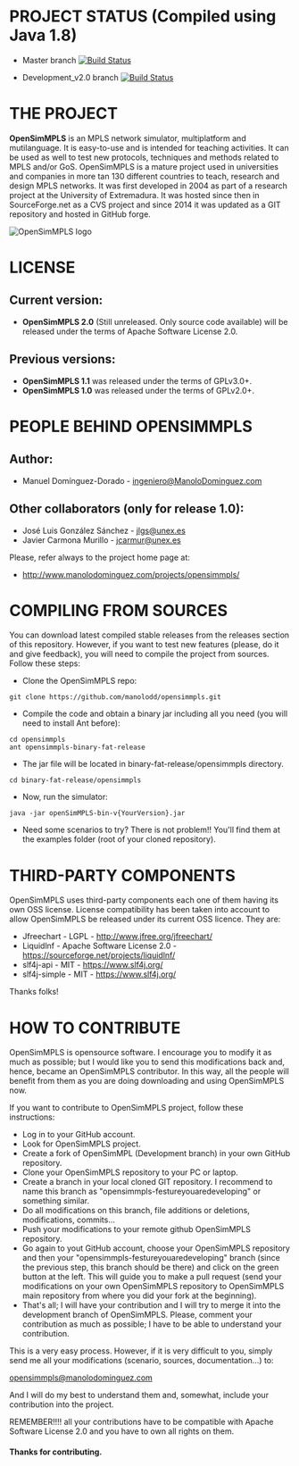# PROJECT STATUS (Compiled using Java 1.8)

- Master branch [![Build Status](https://travis-ci.org/manolodd/opensimmpls.svg?branch=master)](https://travis-ci.org/manolodd/opensimmpls)

- Development_v2.0 branch [![Build Status](https://travis-ci.org/manolodd/opensimmpls.svg?branch=development_v2.0)](https://travis-ci.org/manolodd/opensimmpls)

# THE PROJECT

<b>OpenSimMPLS</b> is an MPLS network simulator, multiplatform and mutilanguage. It is easy-to-use and is intended for teaching activities. It can be used as well to test new protocols, techniques and methods related to MPLS and/or GoS. OpenSimMPLS is a mature project used in universities and companies in more tan 130 different countries to teach, research and design MPLS networks. It was first developed in 2004 as part of a research project at the University of Extremadura. It was hosted since then in SourceForge.net as a CVS project and since 2014 it was updated as a GIT repository and hosted in GitHub forge.

![OpenSimMPLS logo](https://github.com/manolodd/opensimmpls/blob/master/src/imagenes/splash.png?raw=true)

# LICENSE

## Current version:
 
- <b>OpenSimMPLS 2.0</b> (Still unreleased. Only source code available) will be released under the terms of Apache Software License 2.0.

## Previous versions:

- <b>OpenSimMPLS 1.1</b> was released under the terms of GPLv3.0+.
- <b>OpenSimMPLS 1.0</b> was released under the terms of GPLv2.0+.

# PEOPLE BEHIND OPENSIMMPLS

## Author:
    
 - Manuel Domínguez-Dorado - <ingeniero@ManoloDominguez.com>
   
## Other collaborators (only for release 1.0):

 - José Luis González Sánchez - <jlgs@unex.es>
 - Javier Carmona Murillo - <jcarmur@unex.es>
    
    
Please, refer always to the project home page at:

 - http://www.manolodominguez.com/projects/opensimmpls/

# COMPILING FROM SOURCES

You can download latest compiled stable releases from the releases section of this repository. However, if you want to test new features (please, do it and give feedback), you will need to compile the project from sources. Follow these steps:

 - Clone the OpenSimMPLS repo: 
```console
git clone https://github.com/manolodd/opensimmpls.git
```
 - Compile the code and obtain a binary jar including all you need (you will need to install Ant before):
```console
cd opensimmpls
ant opensimmpls-binary-fat-release
```
 - The jar file will be located in binary-fat-release/opensimmpls directory.
```console
cd binary-fat-release/opensimmpls
```
- Now, run the simulator:
```console
java -jar openSimMPLS-bin-v{YourVersion}.jar
```
- Need some scenarios to try? There is not problem!! You'll find them at the examples folder (root of your cloned repository).


# THIRD-PARTY COMPONENTS

OpenSimMPLS uses third-party components each one of them having its own OSS license. License compatibility has been taken into account to allow OpenSimMPLS be released under its current OSS licence. They are:

- Jfreechart - LGPL - http://www.jfree.org/jfreechart/
- Liquidlnf - Apache Software License 2.0 - https://sourceforge.net/projects/liquidlnf/
- slf4j-api - MIT - https://www.slf4j.org/
- slf4j-simple - MIT - https://www.slf4j.org/

Thanks folks!


# HOW TO CONTRIBUTE

OpenSimMPLS is opensource software. I encourage you to modify it as much as possible; but I would like you to send this modifications back and, hence, became an OpenSimMPLS contributor. In this way, all the people will benefit from them as you are doing downloading and using OpenSimMPLS now.

If you want to contribute to OpenSimMPLS project, follow these instructions:

 - Log in to your GitHub account.
 - Look for OpenSimMPLS project.
 - Create a fork of OpenSimMPL (Development branch) in your own GitHub repository.
 - Clone your OpenSimMPLS repository to your PC or laptop.
 - Create a branch in your local cloned GIT repository. I recommend to name this branch as "opensimmpls-festureyouaredeveloping" or something similar.
 - Do all modifications on this branch, file additions or deletions, modifications, commits...
 - Push your modifications to your remote github OpenSimMPLS repository.
 - Go again to yout GitHub account, choose your OpenSimMPLS repository and then your "opensimmpls-festureyouaredeveloping" branch (since the previous step, this branch should be there) and click on the green button at the left. This will guide you to make a pull request (send your modifications on your own OpenSimMPLS repository to OpenSimMPLS main repository from where you did your fork at the beginning).
 - That's all; I will have your contribution and I will try to merge it into the development branch of OpenSimMPLS. Please, comment your contribution as much as possible; I have to be able to understand your contribution.

This is a very easy process. However, if it is very difficult to you, simply send me all your modifications (scenario, sources, documentation...) to:

opensimmpls@manolodominguez.com

And I will do my best to understand them and, somewhat, include your contribution into the project.

REMEMBER!!!! all your contributions have to be compatible with Apache Software License 2.0 and you have to own all rights on them.

#### Thanks for contributing.
